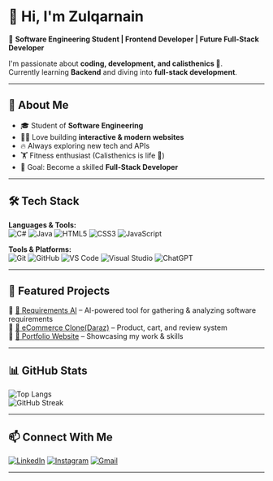 # 👋 Hi, I'm Zulqarnain  

🚀 **Software Engineering Student | Frontend Developer | Future Full-Stack Developer**  

I'm passionate about **coding, development, and calisthenics 💪**.  
Currently learning **Backend** and diving into **full-stack development**.  

---

## 🌟 About Me  
- 🎓 Student of **Software Engineering**  
- 👨‍💻 Love building **interactive & modern websites**  
- 🔥 Always exploring new tech and APIs  
- 🏋️ Fitness enthusiast (Calisthenics is life 💯)  
- 🎯 Goal: Become a skilled **Full-Stack Developer**  

---

## 🛠️ Tech Stack  

**Languages & Tools:**  
![C#](https://img.shields.io/badge/C%23-239120?style=for-the-badge&logo=c-sharp&logoColor=white)
![Java](https://img.shields.io/badge/Java-007396?style=for-the-badge&logo=java&logoColor=white) 
![HTML5](https://img.shields.io/badge/HTML5-E34F26?style=for-the-badge&logo=html5&logoColor=white) 
![CSS3](https://img.shields.io/badge/CSS3-1572B6?style=for-the-badge&logo=css3&logoColor=white)
![JavaScript](https://img.shields.io/badge/JavaScript-F7DF1E?style=for-the-badge&logo=javascript&logoColor=black)

**Tools & Platforms:**  
![Git](https://img.shields.io/badge/Git-F05032?style=for-the-badge&logo=git&logoColor=white)
![GitHub](https://img.shields.io/badge/GitHub-181717?style=for-the-badge&logo=github&logoColor=white)
![VS Code](https://img.shields.io/badge/VSCode-007ACC?style=for-the-badge&logo=visual-studio-code&logoColor=white)
![Visual Studio](https://img.shields.io/badge/Visual%20Studio-5C2D91?style=for-the-badge&logo=visual-studio&logoColor=white)
![ChatGPT](https://img.shields.io/badge/ChatGPT-412991?style=for-the-badge&logo=openai&logoColor=white)

---

## 📌 Featured Projects  
🔹 [🤖 Requirements AI](#) – AI-powered tool for gathering & analyzing software requirements  
🔹 [🛒 eCommerce Clone(Daraz)](https://zulqarnain-daraz.netlify.app/) – Product, cart, and review system  
🔹 [📂 Portfolio Website](https://zulqarnain-2025.netlify.app/) – Showcasing my work & skills  

---

## 📊 GitHub Stats  

![Top Langs](https://github-readme-stats.vercel.app/api/top-langs/?username=zulqarnain-07&layout=compact&theme=tokyonight)  
![GitHub Streak](https://github-readme-streak-stats.herokuapp.com?user=zulqarnain-07&theme=tokyonight&hide_border=false)  


---

## 📫 Connect With Me  
[![LinkedIn](https://img.shields.io/badge/LinkedIn-0A66C2?style=for-the-badge&logo=linkedin&logoColor=white)](https://linkedin.com/in/zulqarnain-linked)
[![Instagram](https://img.shields.io/badge/Instagram-E4405F?style=for-the-badge&logo=instagram&logoColor=white)](https://www.instagram.com/i._.zackk/)
[![Gmail](https://img.shields.io/badge/Gmail-D14836?style=for-the-badge&logo=gmail&logoColor=white)](mailto:thatshigh78@gmail.com)

---

 
